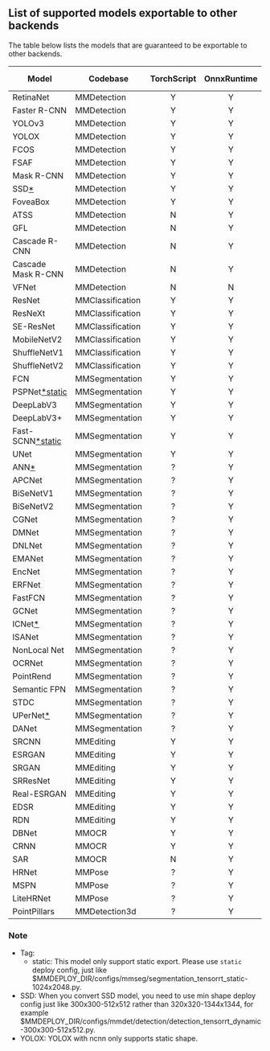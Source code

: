 ## List of supported models exportable to other backends

The table below lists the models that are guaranteed to be exportable to other backends.

| Model                     | Codebase         | TorchScript | OnnxRuntime | TensorRT | NCNN | PPLNN | OpenVINO | Model config                                                                                   |
|---------------------------|------------------|:-----------:|:-----------:|:--------:|:----:|:-----:|:--------:|------------------------------------------------------------------------------------------------|
| RetinaNet                 | MMDetection      |      Y      |      Y      |    Y     |  Y   |   Y   |    Y     | [config](https://github.com/open-mmlab/mmdetection/tree/master/configs/retinanet)              |
| Faster R-CNN              | MMDetection      |      Y      |      Y      |    Y     |  Y   |   Y   |    Y     | [config](https://github.com/open-mmlab/mmdetection/tree/master/configs/faster_rcnn)            |
| YOLOv3                    | MMDetection      |      Y      |      Y      |    Y     |  Y   |   N   |    Y     | [config](https://github.com/open-mmlab/mmdetection/tree/master/configs/yolo)                   |
| YOLOX                     | MMDetection      |      Y      |      Y      |    Y     |  Y   |   N   |    Y     | [config](https://github.com/open-mmlab/mmdetection/tree/master/configs/yolox)                  |
| FCOS                      | MMDetection      |      Y      |      Y      |    Y     |  Y   |   N   |    Y     | [config](https://github.com/open-mmlab/mmdetection/tree/master/configs/fcos)                   |
| FSAF                      | MMDetection      |      Y      |      Y      |    Y     |  Y   |   Y   |    Y     | [config](https://github.com/open-mmlab/mmdetection/tree/master/configs/fsaf)                   |
| Mask R-CNN                | MMDetection      |      Y      |      Y      |    Y     |  N   |   N   |    Y     | [config](https://github.com/open-mmlab/mmdetection/tree/master/configs/mask_rcnn)              |
| SSD[*](#note)             | MMDetection      |      Y      |      Y      |    Y     |  Y   |   N   |    Y     | [config](https://github.com/open-mmlab/mmdetection/tree/master/configs/ssd)                    |
| FoveaBox                  | MMDetection      |      Y      |      Y      |    N     |  N   |   N   |    Y     | [config](https://github.com/open-mmlab/mmdetection/tree/master/configs/foveabox)               |
| ATSS                      | MMDetection      |      N      |      Y      |    Y     |  N   |   N   |    Y     | [config](https://github.com/open-mmlab/mmdetection/tree/master/configs/atss)                   |
| GFL                       | MMDetection      |      N      |      Y      |    Y     |  N   |   ?   |    Y     | [config](https://github.com/open-mmlab/mmdetection/tree/master/configs/gfl)                    |
| Cascade R-CNN             | MMDetection      |      N      |      Y      |    Y     |  N   |   Y   |    Y     | [config](https://github.com/open-mmlab/mmdetection/tree/master/configs/cascade_rcnn)           |
| Cascade Mask R-CNN        | MMDetection      |      N      |      Y      |    N     |  N   |   N   |    Y     | [config](https://github.com/open-mmlab/mmdetection/tree/master/configs/cascade_rcnn)           |
| VFNet                     | MMDetection      |      N      |      N      |    N     |  N   |   N   |    Y     | [config](https://github.com/open-mmlab/mmdetection/tree/master/configs/vfnet)                  |
| ResNet                    | MMClassification |      Y      |      Y      |    Y     |  Y   |   Y   |    Y     | [config](https://github.com/open-mmlab/mmclassification/tree/master/configs/resnet)            |
| ResNeXt                   | MMClassification |      Y      |      Y      |    Y     |  Y   |   Y   |    Y     | [config](https://github.com/open-mmlab/mmclassification/tree/master/configs/resnext)           |
| SE-ResNet                 | MMClassification |      Y      |      Y      |    Y     |  Y   |   Y   |    Y     | [config](https://github.com/open-mmlab/mmclassification/tree/master/configs/seresnet)          |
| MobileNetV2               | MMClassification |      Y      |      Y      |    Y     |  Y   |   Y   |    Y     | [config](https://github.com/open-mmlab/mmclassification/tree/master/configs/mobilenet_v2)      |
| ShuffleNetV1              | MMClassification |      Y      |      Y      |    Y     |  Y   |   Y   |    Y     | [config](https://github.com/open-mmlab/mmclassification/tree/master/configs/shufflenet_v1)     |
| ShuffleNetV2              | MMClassification |      Y      |      Y      |    Y     |  Y   |   Y   |    Y     | [config](https://github.com/open-mmlab/mmclassification/tree/master/configs/shufflenet_v2)     |
| FCN                       | MMSegmentation   |      Y      |      Y      |    Y     |  Y   |   Y   |    Y     | [config](https://github.com/open-mmlab/mmsegmentation/tree/master/configs/fcn)                 |
| PSPNet[*static](#note)    | MMSegmentation   |      Y      |      Y      |    Y     |  Y   |   Y   |    Y     | [config](https://github.com/open-mmlab/mmsegmentation/tree/master/configs/pspnet)              |
| DeepLabV3                 | MMSegmentation   |      Y      |      Y      |    Y     |  Y   |   Y   |    Y     | [config](https://github.com/open-mmlab/mmsegmentation/tree/master/configs/deeplabv3)           |
| DeepLabV3+                | MMSegmentation   |      Y      |      Y      |    Y     |  Y   |   Y   |    Y     | [config](https://github.com/open-mmlab/mmsegmentation/tree/master/configs/deeplabv3plus)       |
| Fast-SCNN[*static](#note) | MMSegmentation   |      Y      |      Y      |    Y     |  N   |   Y   |    Y     | [config](https://github.com/open-mmlab/mmsegmentation/tree/master/configs/fastscnn)            |
| UNet                      | MMSegmentation   |      Y      |      Y      |    Y     |  Y   |   Y   |    Y     | [config](https://github.com/open-mmlab/mmsegmentation/tree/master/configs/unet)                |
| ANN[*](#note)             | MMSegmentation   |      ?      |      Y      |    Y     |  N   |   N   |    N     | [config](https://github.com/open-mmlab/mmsegmentation/tree/master/configs/ann)                 |
| APCNet                    | MMSegmentation   |      ?      |      Y      |    Y     |  Y   |   N   |    N     | [config](https://github.com/open-mmlab/mmsegmentation/tree/master/configs/apcnet)              |
| BiSeNetV1                 | MMSegmentation   |      ?      |      Y      |    Y     |  Y   |   N   |    Y     | [config](https://github.com/open-mmlab/mmsegmentation/tree/master/configs/bisenetv1)           |
| BiSeNetV2                 | MMSegmentation   |      ?      |      Y      |    Y     |  Y   |   N   |    Y     | [config](https://github.com/open-mmlab/mmsegmentation/tree/master/configs/bisenetv2)           |
| CGNet                     | MMSegmentation   |      ?      |      Y      |    Y     |  Y   |   N   |    Y     | [config](https://github.com/open-mmlab/mmsegmentation/tree/master/configs/cgnet)               |
| DMNet                     | MMSegmentation   |      ?      |      Y      |    N     |  N   |   N   |    N     | [config](https://github.com/open-mmlab/mmsegmentation/tree/master/configs/dmnet)               |
| DNLNet                    | MMSegmentation   |      ?      |      Y      |    Y     |  Y   |   N   |    Y     | [config](https://github.com/open-mmlab/mmsegmentation/tree/master/configs/dnlnet)              |
| EMANet                    | MMSegmentation   |      ?      |      Y      |    Y     |  N   |   N   |    Y     | [config](https://github.com/open-mmlab/mmsegmentation/tree/master/configs/emanet)              |
| EncNet                    | MMSegmentation   |      ?      |      Y      |    Y     |  N   |   N   |    Y     | [config](https://github.com/open-mmlab/mmsegmentation/tree/master/configs/encnet)              |
| ERFNet                    | MMSegmentation   |      ?      |      Y      |    Y     |  Y   |   N   |    Y     | [config](https://github.com/open-mmlab/mmsegmentation/tree/master/configs/erfnet)              |
| FastFCN                   | MMSegmentation   |      ?      |      Y      |    Y     |  Y   |   N   |    Y     | [config](https://github.com/open-mmlab/mmsegmentation/tree/master/configs/fastfcn)             |
| GCNet                     | MMSegmentation   |      ?      |      Y      |    Y     |  N   |   N   |    N     | [config](https://github.com/open-mmlab/mmsegmentation/tree/master/configs/gcnet)               |
| ICNet[*](#note)           | MMSegmentation   |      ?      |      Y      |    Y     |  N   |   N   |    Y     | [config](https://github.com/open-mmlab/mmsegmentation/tree/master/configs/icnet)               |
| ISANet                    | MMSegmentation   |      ?      |      Y      |    Y     |  N   |   N   |    Y     | [config](https://github.com/open-mmlab/mmsegmentation/tree/master/configs/isanet)              |
| NonLocal Net              | MMSegmentation   |      ?      |      Y      |    Y     |  Y   |   N   |    Y     | [config](https://github.com/open-mmlab/mmsegmentation/tree/master/configs/nonlocal_net)        |
| OCRNet                    | MMSegmentation   |      ?      |      Y      |    Y     |  Y   |   N   |    Y     | [config](https://github.com/open-mmlab/mmsegmentation/tree/master/configs/ocrnet)              |
| PointRend                 | MMSegmentation   |      ?      |      Y      |    Y     |  N   |   N   |    Y     | [config](https://github.com/open-mmlab/mmsegmentation/tree/master/configs/point_rend)          |
| Semantic FPN              | MMSegmentation   |      ?      |      Y      |    Y     |  Y   |   N   |    Y     | [config](https://github.com/open-mmlab/mmsegmentation/tree/master/configs/sem_fpn)             |
| STDC                      | MMSegmentation   |      ?      |      Y      |    Y     |  Y   |   N   |    Y     | [config](https://github.com/open-mmlab/mmsegmentation/tree/master/configs/stdc)                |
| UPerNet[*](#note)         | MMSegmentation   |      ?      |      Y      |    Y     |  N   |   N   |    N     | [config](https://github.com/open-mmlab/mmsegmentation/tree/master/configs/upernet)             |
| DANet                     | MMSegmentation   |      ?      |      Y      |    Y     |  N   |   N   |    N     | [config](https://github.com/open-mmlab/mmsegmentation/tree/master/configs/danet)               |
| SRCNN                     | MMEditing        |      Y      |      Y      |    Y     |  Y   |   Y   |    Y     | [config](https://github.com/open-mmlab/mmediting/tree/master/configs/restorers/srcnn)          |
| ESRGAN                    | MMEditing        |      Y      |      Y      |    Y     |  Y   |   Y   |    Y     | [config](https://github.com/open-mmlab/mmediting/tree/master/configs/restorers/esrgan)         |
| SRGAN                     | MMEditing        |      Y      |      Y      |    Y     |  Y   |   Y   |    Y     | [config](https://github.com/open-mmlab/mmediting/tree/master/configs/restorers/srresnet_srgan) |
| SRResNet                  | MMEditing        |      Y      |      Y      |    Y     |  Y   |   Y   |    Y     | [config](https://github.com/open-mmlab/mmediting/tree/master/configs/restorers/srresnet_srgan) |
| Real-ESRGAN               | MMEditing        |      Y      |      Y      |    Y     |  Y   |   Y   |    Y     | [config](https://github.com/open-mmlab/mmediting/tree/master/configs/restorers/real_esrgan)    |
| EDSR                      | MMEditing        |      Y      |      Y      |    Y     |  Y   |   N   |    Y     | [config](https://github.com/open-mmlab/mmediting/tree/master/configs/restorers/edsr)           |
| RDN                       | MMEditing        |      Y      |      Y      |    Y     |  Y   |   Y   |    Y     | [config](https://github.com/open-mmlab/mmediting/tree/master/configs/restorers/rdn)            |
| DBNet                     | MMOCR            |      Y      |      Y      |    Y     |  Y   |   Y   |    Y     | [config](https://github.com/open-mmlab/mmocr/tree/main/configs/textdet/dbnet)                  |
| CRNN                      | MMOCR            |      Y      |      Y      |    Y     |  Y   |   Y   |    N     | [config](https://github.com/open-mmlab/mmocr/tree/main/configs/textrecog/crnn)                 |
| SAR                       | MMOCR            |      N      |      Y      |    N     |  N   |   N   |    N     | [config](https://github.com/open-mmlab/mmocr/tree/main/configs/textrecog/sar)                  |
| HRNet                     | MMPose           |      ?      |      Y      |    Y     |  Y   |   N   |    Y     |    [config](https://mmpose.readthedocs.io/en/latest/papers/backbones.html#hrnet-cvpr-2019)     |
| MSPN                      | MMPose           |      ?      |      Y      |    Y     |  Y   |   N   |    Y     |    [config](https://mmpose.readthedocs.io/en/latest/papers/backbones.html#mspn-arxiv-2019)     |
| LiteHRNet                 | MMPose           |      ?      |      Y      |    Y     |  N   |   N   |    Y     |  [config](https://mmpose.readthedocs.io/en/latest/papers/backbones.html#litehrnet-cvpr-2021)   |
| PointPillars              | MMDetection3d    |      ?      |      Y      |    Y     |  N   |   N   |    Y     | [config](https://github.com/open-mmlab/mmdetection3d/blob/master/configs/pointpillars)         |

### Note

- Tag:
  - static: This model only support static export. Please use `static` deploy config, just like $MMDEPLOY_DIR/configs/mmseg/segmentation_tensorrt_static-1024x2048.py.
- SSD: When you convert SSD model, you need to use min shape deploy config just like 300x300-512x512 rather than 320x320-1344x1344, for example $MMDEPLOY_DIR/configs/mmdet/detection/detection_tensorrt_dynamic-300x300-512x512.py.
- YOLOX: YOLOX with ncnn only supports static shape.
